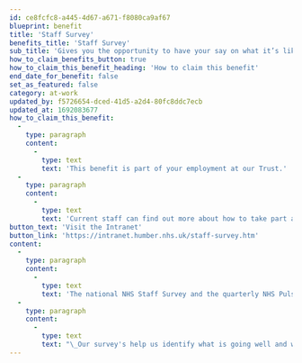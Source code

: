 ```yaml
---
id: ce8fcfc8-a445-4d67-a671-f8080ca9af67
blueprint: benefit
title: 'Staff Survey'
benefits_title: 'Staff Survey'
sub_title: 'Gives you the opportunity to have your say on what it’s like working for the NHS and our Trust.'
how_to_claim_benefits_button: true
how_to_claim_this_benefit_heading: 'How to claim this benefit'
end_date_for_benefit: false
set_as_featured: false
category: at-work
updated_by: f5726654-dced-41d5-a2d4-80fc8ddc7ecb
updated_at: 1692083677
how_to_claim_this_benefit:
  -
    type: paragraph
    content:
      -
        type: text
        text: 'This benefit is part of your employment at our Trust.'
  -
    type: paragraph
    content:
      -
        type: text
        text: 'Current staff can find out more about how to take part and how we’ve responded to previous results on the intranet.'
button_text: 'Visit the Intranet'
button_link: 'https://intranet.humber.nhs.uk/staff-survey.htm'
content:
  -
    type: paragraph
    content:
      -
        type: text
        text: 'The national NHS Staff Survey and the quarterly NHS Pulse Survey give you the opportunity to have your say on what it’s like working for the NHS and our Trust.'
  -
    type: paragraph
    content:
      -
        type: text
        text: "\_Our survey's help us identify what is going well and what the organisation can do to improve. The aim is to gather information that will help the Trust provide better care for patients and improve the working lives of staff."
---
```

